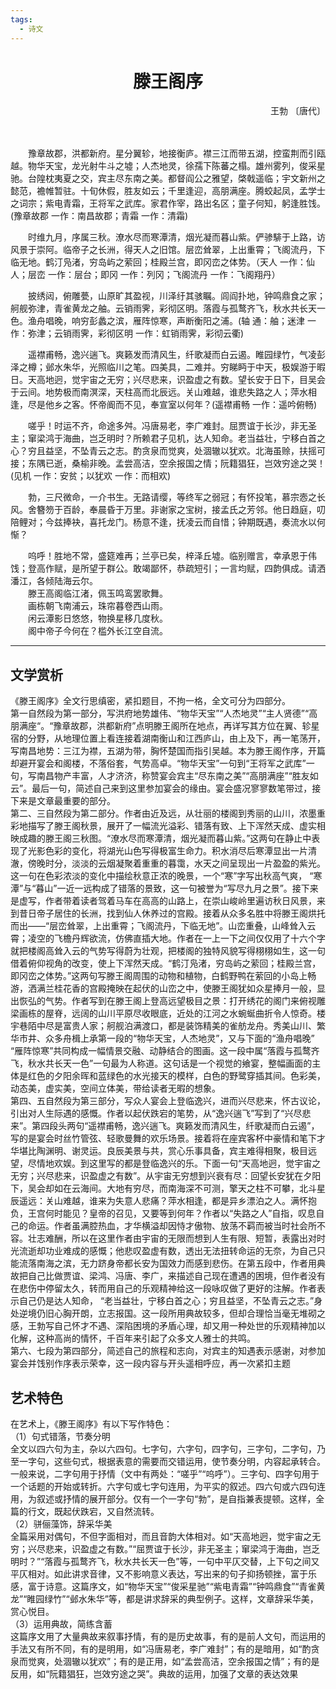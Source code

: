 ```yaml
---
tags:
  - 诗文
---
```

# <center> 滕王阁序</center>
<p align="right">王勃 〔唐代〕</p>
　　<p>　　豫章故郡，洪都新府。星分翼轸，地接衡庐。襟三江而带五湖，控蛮荆而引瓯越。物华天宝，龙光射牛斗之墟；人杰地灵，徐孺下陈蕃之榻。雄州雾列，俊采星驰。台隍枕夷夏之交，宾主尽东南之美。都督阎公之雅望，棨戟遥临；宇文新州之懿范，襜帷暂驻。十旬休假，胜友如云；千里逢迎，高朋满座。腾蛟起凤，孟学士之词宗；紫电青霜，王将军之武库。家君作宰，路出名区；童子何知，躬逢胜饯。(豫章故郡 一作：南昌故郡；青霜 一作：清霜)</p>
<p>　　时维九月，序属三秋。潦水尽而寒潭清，烟光凝而暮山紫。俨骖騑于上路，访风景于崇阿。临帝子之长洲，得天人之旧馆。层峦耸翠，上出重霄；飞阁流丹，下临无地。鹤汀凫渚，穷岛屿之萦回；桂殿兰宫，即冈峦之体势。（天人 一作：仙人；层峦 一作：层台；即冈 一作：列冈；飞阁流丹 一作：飞阁翔丹）</p>
<p>　　披绣闼，俯雕甍，山原旷其盈视，川泽纡其骇瞩。闾阎扑地，钟鸣鼎食之家；舸舰弥津，青雀黄龙之舳。云销雨霁，彩彻区明。落霞与孤鹜齐飞，秋水共长天一色。渔舟唱晚，响穷彭蠡之滨，雁阵惊寒，声断衡阳之浦。(轴 通：舳；迷津 一作：弥津；云销雨霁，彩彻区明 一作：虹销雨霁，彩彻云衢)</p>
<p>　　遥襟甫畅，逸兴遄飞。爽籁发而清风生，纤歌凝而白云遏。睢园绿竹，气凌彭泽之樽；邺水朱华，光照临川之笔。四美具，二难并。穷睇眄于中天，极娱游于暇日。天高地迥，觉宇宙之无穷；兴尽悲来，识盈虚之有数。望长安于日下，目吴会于云间。地势极而南溟深，天柱高而北辰远。关山难越，谁悲失路之人；萍水相逢，尽是他乡之客。怀帝阍而不见，奉宣室以何年？(遥襟甫畅 一作：遥吟俯畅)</p>
<p>　　嗟乎！时运不齐，命途多舛。冯唐易老，李广难封。屈贾谊于长沙，非无圣主；窜梁鸿于海曲，岂乏明时？所赖君子见机，达人知命。老当益壮，宁移白首之心？穷且益坚，不坠青云之志。酌贪泉而觉爽，处涸辙以犹欢。北海虽赊，扶摇可接；东隅已逝，桑榆非晚。孟尝高洁，空余报国之情；阮籍猖狂，岂效穷途之哭！(见机 一作：安贫；以犹欢 一作：而相欢)</p>
<p>　　勃，三尺微命，一介书生。无路请缨，等终军之弱冠；有怀投笔，慕宗悫之长风。舍簪笏于百龄，奉晨昏于万里。非谢家之宝树，接孟氏之芳邻。他日趋庭，叨陪鲤对；今兹捧袂，喜托龙门。杨意不逢，抚凌云而自惜；钟期既遇，奏流水以何惭？</p>
<p>　　呜呼！胜地不常，盛筵难再；兰亭已矣，梓泽丘墟。临别赠言，幸承恩于伟饯；登高作赋，是所望于群公。敢竭鄙怀，恭疏短引；一言均赋，四韵俱成。请洒潘江，各倾陆海云尔。<br />　　滕王高阁临江渚，佩玉鸣鸾罢歌舞。<br />　　画栋朝飞南浦云，珠帘暮卷西山雨。<br />　　闲云潭影日悠悠，物换星移几度秋。<br />　　阁中帝子今何在？槛外长江空自流。</p>

***  
## 文学赏析
《滕王阁序》全文行思缜密，紧扣题目，不拘一格，全文可分为四部分。    
第一自然段为第一部分，写洪府地势雄伟、“物华天宝”“人杰地灵”“主人贤德”“高朋满座“。“豫章故郡，洪都新府”点明滕王阁所在地点，再详写其方位在翼、轸星宿的分野，从地理位置上看连接着湖南衡山和江西庐山，由上及下，再一笔荡开，写南昌地势：三江为襟，五湖为带，胸怀楚国而指引吴越。本为滕王阁作序，开篇却避开宴会和阁楼，不落俗套，气势高卓。“物华天宝”一句到“王将军之武库”一句，写南昌物产丰富，人才济济，称赞宴会宾主“尽东南之美”“高朋满座”“胜友如云”。最后一句，简述自己来到这里参加宴会的缘由。宴会盛况寥寥数笔带过，接下来是文章最重要的部分。    
第二、三自然段为第二部分。作者由近及远，从壮丽的楼阁到秀丽的山川，浓墨重彩地描写了滕王阁秋景，展开了一幅流光溢彩、错落有致、上下浑然天成、虚实相映成趣的滕王阁三秋图。“潦水尽而寒潭清，烟光凝而暮山紫。”这两句在静止中表现了光影色彩的变化，将湖光山色写得极富生命力。积水消尽后寒潭显出一片清澈，傍晚时分，淡淡的云烟凝聚着重重的暮霭，水天之间呈现出一片盈盈的紫光。这一句在色彩浓淡的变化中描绘秋意正浓的晚景，一个“寒”字写出秋高气爽， “寒潭”与“暮山”一近一远构成了错落的景致，这一句被誉为“写尽九月之景”。接下来是虚写，作者带着读者驾着马车在高高的山路上，在崇山峻岭里遍访秋日风景，来到昔日帝子居住的长洲，找到仙人休养过的宫殿。接着从众多名胜中将滕王阁烘托而出——“层峦耸翠，上出重霄；飞阁流丹，下临无地”。山峦重叠，山峰耸入云霄；凌空的飞檐丹辉欲流，仿佛直插大地。作者在一上一下之间仅仅用了十六个字就把楼阁高耸入云的气势写得蔚为壮观，把楼阁的独特风貌写得栩栩如生，这一句借着俯仰视角的改变，使上下浑然天成。“鹤汀凫渚，穷岛屿之萦回；桂殿兰宫，即冈峦之体势。”这两句写滕王阁周围的动物和植物，白鹤野鸭在萦回的小岛上畅游，洒满兰桂花香的宫殿掩映在起伏的山峦之中，使滕王阁犹如众星捧月一般，显出恢弘的气势。作者写到在滕王阁上登高远望极目之景：打开绣花的阁门来俯视雕梁画栋的屋脊，远阔的山川平原尽收眼底，近处的江河之水蜿蜒曲折令人惊奇。楼宇巷陌中尽是富贵人家；舸舰泊满渡口，都是装饰精美的雀舫龙舟。秀美山川、繁华市井、众多舟楫上承第一段的“物华天宝，人杰地灵”，又与下面的“渔舟唱晚” “雁阵惊寒”共同构成一幅情景交融、动静结合的图画。这一段中属“落霞与孤鹜齐飞，秋水共长天一色”一句最为人称道。这句话是一个视觉的飨宴，整幅画面的主体是红色的夕阳余晖和蓝绿色的水光接天的模样，白色的野鹭穿插其间。色彩美，动态美，虚实美，空间立体美，带给读者无暇的想象。  
第四、五自然段为第三部分，写众人宴会上登临逸兴，进而兴尽悲来，怀古议论，引出对人生际遇的感慨。作者以起伏跌宕的笔势，从“逸兴遄飞”写到了“兴尽悲来”。第四段头两句“遥襟甫畅，逸兴遄飞。爽籁发而清风生，纤歌凝而白云遏”，写的是宴会时丝竹管弦、轻歌曼舞的欢乐场景。接着将在座宾客杯中豪情和笔下才华堪比陶渊明、谢灵运。良辰美景与共，赏心乐事具备，宾主难得相聚，极目远望，尽情地欢娱。到这里写的都是登临逸兴的乐。下面一句“天高地迥，觉宇宙之无穷；兴尽悲来，识盈虚之有数”。从宇宙无穷想到兴衰有尽：回望长安犹在夕阳下，吴会却如在云海间。大地有穷尽，而南海深不可测，擎天之柱不可攀，北斗星辰遥远：关山难越，谁来为失意人悲痛？萍水相逢，都是异乡漂泊之人。满怀抱负，王宫何时能见？皇帝的召见，又要等到何年？作者以“失路之人”自指，叹息自己的命运。作者虽满腔热血，才华横溢却因恃才傲物、放荡不羁而被当时社会所不容。壮志难酬，所以在这里作者由宇宙的无限而想到人生有限、短暂，表露出对时光流逝却功业难成的感慨；他悲叹盈虚有数，透出无法扭转命运的无奈，为自己只能流落南海之滨，无力跻身帝都长安为国效力而感到悲伤。在第五段中，作者用典故把自己比做贾谊、梁鸿、冯唐、李广，来描述自己现在遭遇的困境，但作者没有在悲伤中停留太久，转而用自己的乐观精神给这一段咏叹做了更好的注解。作者表示自己仍是达人知命， “老当益壮，宁移白首之心；穷且益坚，不坠青云之志。”身处逆境仍旧心胸开朗，立志报国。这一段所用典故较多，但却合理恰当毫无堆砌之感，王勃写自己怀才不遇、深陷困境的矛盾心理，却又用一种处世的乐观精神加以化解，这种高尚的情怀，千百年来引起了众多文人雅士的共鸣。  
第六、七段为第四部分，简述自己的旅程和志向，对宾主的知遇表示感谢，对参加宴会并饯别作序表示荣幸，这一段内容与开头遥相呼应，再一次紧扣主题
## 艺术特色
在艺术上，《滕王阁序》有以下写作特色：  
（1）句式错落，节奏分明  
全文以四六句为主，杂以六四句。七字句，六字句，四字句，三字句，二字句，乃至一字句，这些句式，根据表意的需要而交错运用，使节奏分明，内容起承转合。一般来说，二字句用于抒情（文中有两处：“嗟乎”“呜呼”）。三字句、四字句用于一个话题的开始或转折。六字句或七字句连用，为平实的叙述。四六句或六四句连用，为叙述或抒情的展开部分。仅有一个一字句“勃”，是自指兼表提顿。这样，全篇的行文，既起伏跌宕，又自然流转。  
（2）骈俪藻饰，辞采华美  
全篇采用对偶句，不但字面相对，而且音韵大体相对。如“天高地迥，觉宇宙之无穷；兴尽悲来，识盈虚之有数。”“屈贾谊于长沙，非无圣主；窜梁鸿于海曲，岂乏明时？”“落霞与孤鹜齐飞，秋水共长天一色”等，一句中平仄交替，上下句之间又平仄相对。如此讲求音律，又不影响意义表达，写出来的句子抑扬顿挫，富于乐感，富于诗意。这篇序文，如“物华天宝”“俊采星驰”“紫电青霜”“钟鸣鼎食”“青雀黄龙”“睢园绿竹”“邺水朱华”等，都是讲求辞采的典型例子。这样，文章辞采华美，赏心悦目。  
（3）运用典故，简练含蓄  
这篇序文用了大量典故来叙事抒情，有的是历史故事，有的是前人文句，而运用的手法又有所不同，有的是明用，如“冯唐易老，李广难封”；有的是暗用，如“酌贪泉而觉爽，处涸辙以犹欢”；有的是正用，如“孟尝高洁，空余报国之情”；有的是反用，如“阮籍猖狂，岂效穷途之哭”。典故的运用，加强了文章的表达效果